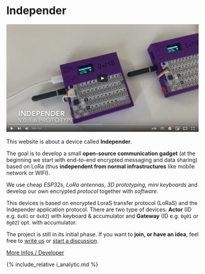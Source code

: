 # Independer

[![](images/play.png)](https://www.youtube.com/watch?v=-8pI4nHZv2M "Click to Watch!")

This website is about a device called **Independer**.

The goal is to develop a small **open-source communication gadget** (at the beginning we start with end-to-end encrypted messaging and data sharing) based on LoRa (thus **independent from normal infrastructures** like mobile network or WIFI).

We use cheap *ESP32s*, *LoRa antennas*, *3D prototyping*, *mini keyboards* and develop our own encrypted *protocol* together with *software*.

This devices is based on encrypted LoraS transfer protocol (LoRaS) and the Independer application protocol. There are two type of devices: **Actor** (ID e.g. ``0x01`` or ``0x02``) with keyboard & accumulator and **Gateway** (ID e.g. ``0g01`` or ``0g02``) opt. with accumulator.

The project is still in its initial phase. If you want to **join, or have an idea**, feel free to [write us](mailto:maximilian@bundscherer-online.de) or [start a discussion](https://github.com/maxbundscherer/independer-loras/discussions).

[More Infos / Developer](https://github.com/maxbundscherer/independer-loras)

{% include_relative i_analytic.md %}
